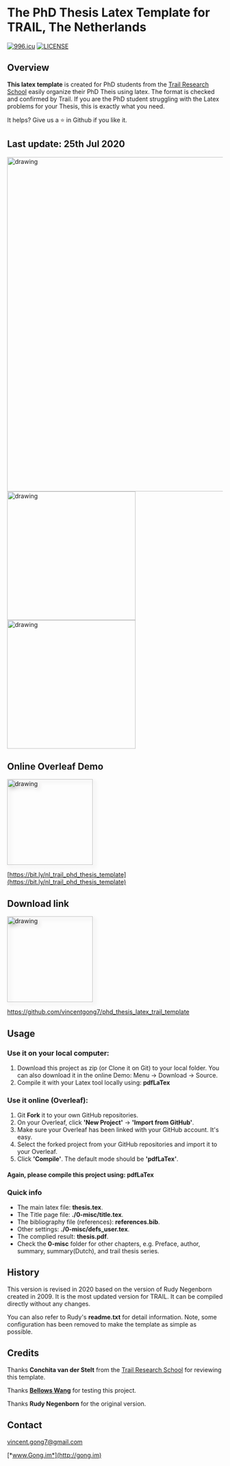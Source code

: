 #  The PhD Thesis Latex Template for TRAIL, The Netherlands

[![996.icu](https://img.shields.io/badge/link-996.icu-red.svg)](https://996.icu)
 [![LICENSE](https://img.shields.io/badge/license-Anti%20996-blue.svg)](https://github.com/996icu/996.ICU/blob/master/LICENSE)

## Overview

**This latex template** is created for PhD students from the [Trail Research School](http://rstrail.nl/) easily organize their PhD Theis using latex. The format is checked and confirmed by Trail. If you are the PhD student struggling with the Latex problems for your Thesis, this is exactly what you need. 

It helps? Give us a ⭐ in Github if you like it.

## Last update: 25th Jul 2020


<img src="https://raw.githubusercontent.com/vincentgong7/phd_thesis_latex_trail_template/master/0-misc/images/trail_thesis_cover.jpg" alt="drawing" width="780"/>

<img src="https://raw.githubusercontent.com/vincentgong7/phd_thesis_latex_trail_template/master/0-misc/images/overleaf.png" alt="drawing" height="300"/>
<img src="https://raw.githubusercontent.com/vincentgong7/phd_thesis_latex_trail_template/master/0-misc/images/trail_thesis_title.png" alt="drawing" height="300"/>

## Online Overleaf Demo

<img style="filter: drop-shadow(5px 5px 5px #c4c2c2);" src="https://images.ctfassets.net/nrgyaltdicpt/5doLOtX69is0i6WIiY4um/6cc9be15c75155e7b93cd4823b742e44/overleaf_wide_colour_green_bg.png" alt="drawing" width="200"/>

[https://bit.ly/nl_trail_phd_thesis_template](https://bit.ly/nl_trail_phd_thesis_template)

## Download link


<img style="filter: drop-shadow(5px 5px 5px #c4c2c2);" src="https://www.quarara.com/wp-content/uploads/2020/06/GitHub.jpg" alt="drawing" width="200"/>

[https://github.com/vincentgong7/phd_thesis_latex_trail_template
](https://github.com/vincentgong7/phd_thesis_latex_trail_template
)

## Usage
### Use it on your local computer:
1. Download this project as zip (or Clone it on Git) to your local folder. You can also download it in the online Demo: Menu -> Download -> Source.
2. Compile it with your Latex tool locally using: **pdfLaTex**

### Use it online (Overleaf):
1. Git **Fork** it to your own GitHub repositories.
2. On your Overleaf, click **'New Project'** -> **'Import from GitHub'**. 
3. Make sure your Overleaf has been linked with your GitHub account. It's easy.
4. Select the forked project from your GitHub repositories and import it to your Overleaf.
5. Click **'Compile'**. The default mode should be **'pdfLaTex'**.

#### Again, please compile this project using: pdfLaTex

### Quick info
- The main latex file: **thesis.tex**.
- The Title page file: **./0-misc/title.tex**.
- The bibliography file (references): **references.bib**.
- Other settings: **./0-misc/defs_user.tex**.
- The complied result: **thesis.pdf**.
- Check the **0-misc** folder for other chapters, e.g. Preface, author, summary, summary(Dutch), and trail thesis series.

## History
This version is revised in 2020 based on the version of Rudy Negenborn created in 2009. It is the most updated version for TRAIL. It can be compiled directly without any changes.

You can also refer to Rudy's **readme.txt** for detail information. Note, some configuration has been removed to make the template as simple as possible.

## Credits

Thanks **Conchita van der Stelt** from the [Trail Research School](http://rstrail.nl/) for reviewing this template.

Thanks **[Bellows Wang](https://bellowswang.github.io/)** for testing this project.

Thanks **Rudy Negenborn** for the original version.

## Contact
vincent.gong7@gmail.com

[*www.Gong.im*](http://gong.im)

<script type="text/javascript" src="//counter.websiteout.net/js/5/4/0/0"></script>
<br>
<div  style="float: left;"><script type='text/javascript' id='clustrmaps' src='//cdn.clustrmaps.com/map_v2.js?cl=ffffff&w=400&t=n&d=YaYngOWcCEKsLmRFjHSW7aOPBT8ueuevDUpYlOW-7Ks'></script></div>
